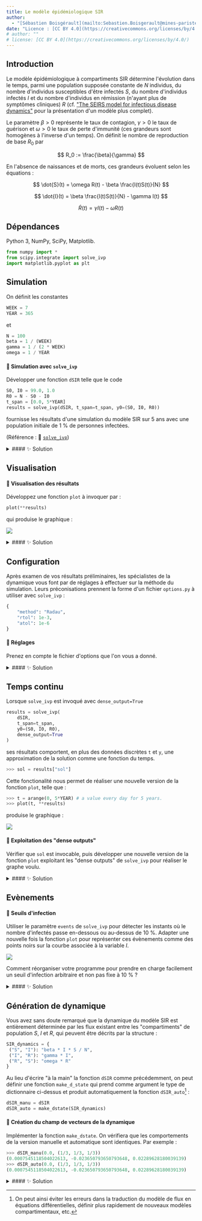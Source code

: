 ```yaml
---
title: Le modèle épidémiologique SIR
author: 
  - "[Sébastien Boisgérault](mailto:Sebastien.Boisgerault@mines-paristech.fr), MINES ParisTech"
date: "Licence : [CC BY 4.0](https://creativecommons.org/licenses/by/4.0/)"
# author: ""
# license: [CC BY 4.0](https://creativecommons.org/licenses/by/4.0/)
---
```



## Introduction

Le modèle épidémiologique à compartiments SIR détermine 
l'évolution dans le temps, parmi une population supposée constante de
$N$ individus, du nombre d'individus susceptibles d\'être infectés $S$,
du nombre d'individus infectés $I$ et du nombre d'individus en
rémission (n'ayant plus de symptômes cliniques) $R$ (cf. ["The SEIRS
model for infectious disease
dynamics"](https://www.nature.com/articles/s41592-020-0856-2) pour la
présentation d'un modèle plus complet).

Le paramètre $\beta>0$ représente le taux de contagion, $\gamma>0$ le
taux de guérison et $\omega>0$ le taux de perte d'immunité (ces
grandeurs sont homogènes à l'inverse d\'un temps). On définit le nombre
de reproduction de base $R_0$ par

$$
R_0 := \frac{\beta}{\gamma}
$$

En l\'absence de naissances et de morts, ces grandeurs évoluent selon
les équations :

$$
\dot{S}(t) = \omega R(t) - \beta \frac{I(t)S(t)}{N} 
$$

$$
\dot{I}(t) = \beta \frac{I(t)S(t)}{N} - \gamma  I(t) 
$$

$$
\dot{R}(t) = \gamma I(t) - \omega R(t)
$$


## Dépendances

Python 3, NumPy, SciPy, Matplotlib.

``` python
from numpy import *
from scipy.integrate import solve_ivp
import matplotlib.pyplot as plt
```

## Simulation



On définit les constantes

``` python
WEEK = 7
YEAR = 365
```

et

``` python
N = 100
beta = 1 / (WEEK)
gamma = 1 / (2 * WEEK)
omega = 1 / YEAR
```

#### 🚀 Simulation avec `solve_ivp`

Développer une fonction `dSIR` telle que le code 

``` python
S0, I0 = 99.0, 1.0
R0 = N - S0 - I0
t_span = [0.0, 5*YEAR]
results = solve_ivp(dSIR, t_span=t_span, y0=(S0, I0, R0))
```

fournisse les résultats d'une simulation du modèle SIR sur 5 ans 
avec une population initiale de 1 % de personnes infectées.

(Référence : 📖 [`solve_ivp`](https://docs.scipy.org/doc/scipy/reference/generated/scipy.integrate.solve_ivp.html))

<details>
<summary>
#### ✨ Solution
</summary>


``` python
def dSIR(t, SIR):
    S, I, R = SIR
    dS = omega * R - beta * I * S / N
    dI = beta * I * S / N - gamma * I
    dR = gamma * I - omega * R  
    return (dS, dI, dR)
```

Si vous êtes familier des fermetures,
et que la présence d'un argument `t` "qui ne sert à rien" vous titille,
vous pouvez également définir la fonction d'ordre supérieur

``` python
def autonomous(fx):
    def f_tx(t, x):
        return fx(x)
    return f_tx
```

et l'exploiter comme un décorateur pour définir `dSIR` sans le paramètre `t` :

``` python
@autonomous
def dSIR(SIR):
    S, I, R = SIR
    dS = omega * R - beta * I * S / N
    dI = beta * I * S / N - gamma * I
    dR = gamma * I - omega * R  
    return (dS, dI, dR)
```

</details>

## Visualisation

#### 🚀 Visualisation des résultats

Développez une fonction `plot` à invoquer par :

``` python
plot(**results)
```

qui produise le graphique :

![](images/SIR-discrete.svg)

<details>
<summary>
#### ✨ Solution
</summary>


Les données dont nous avons besoin dans le dictionnaire `results` sont
associées aux clés `"t"` et `"y"`. Si elles étaient les seules données
présentes dans `results`, nous pourrions définir une fonction `plot`
de signature :

``` python
def plot(t, y):
    pass
```

et l'appel `plot(**results)` assignerait aux paramètres `t` et `y` les
données correspondantes de `result`. Mais en pratique, `results` contient
d'autre données :

``` python
>>> list(results.keys())
['t', 'y', 'sol', 't_events', 'y_events', 'nfev', ...]
```

Or à ce stade notre fonction n'accepte pas les paramètres nommés
`sol`, `t_events`, etc. L'appel à `plot` échoue donc logiquement :

``` python
>>> plot(**result)
Traceback (most recent call last):
...
TypeError: plot() got an unexpected keyword argument 'sol'
```

Une façon de changer cette situation est d'introduire un "ramasse-miettes", 
sous la forme d'un dictionnaire collectant les données de`result` qui ne sont 
pas associées aux clés `"t"` ou `"y"`. Pour ce faire, la notation `**` est
utilisée ; le dictionnaire associé est ici nommé `_` pour indiquer 
qu'on ne fera pas usage de son contenu (cela n'est pas obligatoire, juste
une convention).

``` python
def plot(t, y, **_):
    print(list(_.keys()))
```

``` python
>>> plot(**results)
['sol', 't_events', 'y_events', ...]
```

Avec cette technique, la fonction suivante fait l'affaire :

``` python
def plot(t, y, **_):
    plt.plot(t, y.T, "-+", label=["S", "I", "R"])
    plt.xlabel("Temps (années)")
    xlabels = [str(i) for i in range(5+1)]
    plt.xticks(arange(0, 5*YEAR+1, YEAR), xlabels)
    plt.ylabel("Populations (%)")
    plt.yticks(arange(0, 101, 10))
    plt.axis([0, 5*YEAR, 0, 100])
    plt.legend()
    plt.grid(True)
```

</details>

## Configuration

Après examen de vos résultats préliminaires, les spécialistes de la dynamique
vous font par de réglages à effectuer sur la méthode du simulation.
Leurs préconisations prennent la forme d'un fichier `options.py` à
utiliser avec `solve_ivp` :

``` python
{
    "method": "Radau",
    "rtol": 1e-3,
    "atol": 1e-6
}
```

#### 🚀 Réglages

Prenez en compte le fichier d'options que l'on vous a donné.

<details>
<summary>
#### ✨ Solution
</summary>

``` python
options = eval(open("options.py").read())
results = solve_ivp(
    dSIR, 
    t_span=t_span, 
    y0=(S0, I0, R0), 
    **options
)
```

![](images/SIR-options.svg)

</details>


## Temps continu

Lorsque `solve_ivp` est invoqué avec `dense_output=True`

``` python
results = solve_ivp(
    dSIR, 
    t_span=t_span, 
    y0=(S0, I0, R0), 
    dense_output=True
)
```

ses résultats comportent, en plus des données discrètes `t` et `y`,
une approximation de la solution comme une fonction du temps.

``` python
>>> sol = results["sol"]
```

Cette fonctionalité nous permet de réaliser une nouvelle version de
la fonction `plot`, telle que :

``` python
>>> t = arange(0, 5*YEAR) # a value every day for 5 years.
>>> plot(t, **results)
```

produise le graphique :

![](images/SIR-dense.svg)


#### 🚀 Exploitation des "dense outputs"

Vérifier que `sol` est invocable, puis développer une nouvelle version de la
fonction `plot` exploitant les "dense outputs" de `solve_ivp` pour réaliser
le graphe voulu. 

<details>
<summary>
#### ✨ Solution
</summary>

``` python
>>> sol = results["sol"]
>>> sol
<scipy.integrate._ivp.common.OdeSolution at ...>
>>> callable(sol)
True
```

``` python
def plot(t_, sol, **_):
    plt.plot(t_, sol(t_).T, "-", label=["S", "I", "R"])
    plt.xlabel("Temps (années)")
    xlabels = [str(i) for i in range(5+1)]
    plt.xticks(arange(0, 5*YEAR+1, YEAR), xlabels)
    plt.ylabel("Populations (%)")
    plt.yticks(arange(0, 101, 10))
    plt.axis([0, 5*YEAR, 0, 100])
    plt.legend()
    plt.grid(True)
```

</details>

## Evènements

#### 🚀 Seuils d'infection

Utiliser le paramètre `events` de `solve_ivp` pour détecter les instants
où le nombre d'infectés passe en-dessous ou au-dessus de 10 %. 
Adapter une nouvelle fois la fonction `plot` pour représenter ces évènements
comme des points noirs sur la courbe associée à la variable $I$.

![](images/SIR-events.svg)

Comment réorganiser votre programme pour prendre en charge facilement un
seuil d'infection arbitraire et non pas fixe à 10 % ?

<details>
<summary>
#### ✨ Solution
</summary>


``` python
def event(t, SIR):
    S, I, R = SIR
    return I - 10.0
```

``` python
results = solve_ivp(
    dSIR, 
    y0=(S0, I0, R0), 
    t_span=t_span, 
    dense_output=True, 
    events=[event]
)
```

``` python
def plot(t_, sol, t_events, **_):
    plt.plot(t_, sol(t_).T, "-", label=["S", "I", "R"])
    t_event = t_events[0]
    plt.plot(t_event, sol(t_event)[1], "k.")
    plt.xlabel("Temps (années)")
    xlabels = [str(i) for i in range(5+1)]
    plt.xticks(arange(0, 5*YEAR+1, YEAR), xlabels)
    plt.ylabel("Populations (%)")
    plt.yticks(arange(0, 101, 10))
    plt.axis([0, 5*YEAR, 0, 100])
    plt.legend()
    plt.grid(True)
```

La solution "évidente" pour prendre en charge une seuil limite qui peut varier
est d'utiliser une variable globale :

``` python
I_max = 2.0

def event(t, SIR):
    S, I, R = SIR
    return I - I_max
```

L'avantage est que le code appelant la simulation est inchangé :

``` python
results = solve_ivp(
    dSIR, 
    y0=(S0, I0, R0), 
    t_span=t_span, 
    dense_output=True, 
    events=[event]
)
```

``` python
>>> plot(t, **results)
```

![](images/SIR-events-2.svg)

Si vous n'aimez pas beaucoup les variables globales, vous pouvez les éviter
en utilisant une fonction d'ordre supérieur qui renvoie une fonction `event` :

``` python
def I_crosses(I_threshold):
    def event(t, SIR):
        S, I, R = SIR
        return I - I_threshold
    return event
```

Vous l'exploitez alors de la façon suivante :

``` python
results = solve_ivp(
    dSIR, 
    y0=(S0, I0, R0), 
    t_span=t_span, 
    dense_output=True, 
    events=[I_crosses(2.0)]
)
```

avec les même résultats que précédemment

</details>


## Génération de dynamique


Vous avez sans doute remarqué que la dynamique du modèle SIR est entièrement
déterminée par les flux existant entre les "compartiments" de population
$S$, $I$ et $R$, qui peuvent être décrits par la structure :

``` python
SIR_dynamics = {
 ("S", "I"): "beta * I * S / N",
 ("I", "R"): "gamma * I",
 ("R", "S"): "omega * R"
}
```

Au lieu d'écrire "à la main" la fonction `dSIR` comme précédemment, 
on peut définir une fonction `make_d_state` qui prend comme argument
le type de dictionnaire ci-dessus et produit automatiquement la fonction
`dSIR_auto`[^why] :

[^why]: On peut ainsi éviter les erreurs dans la traduction du modèle de 
flux en équations différentielles, définir plus rapidement de nouveaux
modèles compartimentaux, etc.

``` python
dSIR_manu = dSIR
dSIR_auto = make_dstate(SIR_dynamics)
```

#### 🚀 Création du champ de vecteurs de la dynamique

Implémenter la fonction `make_dstate`. 
On vérifiera que les comportements de la version manuelle et automatique sont
identiques. Par exemple :

``` python
>>> dSIR_manu(0.0, (1/3, 1/3, 1/3))
(0.0007545118504022613, -0.023650793650793648, 0.02289628180039139)
>>> dSIR_auto(0.0, (1/3, 1/3, 1/3))
(0.0007545118504022613, -0.023650793650793648, 0.02289628180039139)
```

<details>
<summary>
#### ✨ Solution
</summary>


``` python
def get_vars(dynamics):
    vars = []
    for pair in dynamics.keys():
        vars.extend(pair)
    # remove duplicated vars
    return list(set(vars))
```

``` python
>>> get_vars(SIR_dynamics)
['S', 'I', 'R']
```

``` python
def make_dstate(dynamics):
    vars = get_vars(dynamics)
    
    def fun(t, state):
        ns = globals().copy()
        for var, value in zip(vars, state):
            ns[var] = value
        dstate = []
        for var in vars:
            d = 0
            for (edge, expr) in dynamics.items():
                source, target = edge
                if source == var:
                    d -= eval(expr, ns)
                if target == var:
                    d += eval(expr, ns)
            dstate.append(d)
        return dstate
        
    return fun 
```

</details>
